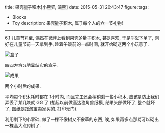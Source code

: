 title: 果壳量子积木[小熊猫, 浣熊]
date: 2015-05-31 20:43:47
figure:
tags:
- Blocks
- Toy
description: 果壳量子积木, 属于每个人的六一节礼物!
---


6.1 儿童节将至, 偶然在微博上看到果壳的量子积木, 甚是喜欢, 于是乎就下单了, 刚好在儿童节前一天拿到手, 趁着午饭前的一点时间, 就开始砌这两个小玩意了.

![盒子](http://7xirxu.com1.z0.glb.clouddn.com/2015/05/DSC00018-C.jpg)

四四方方又稍显结实的盒子.

![成果](http://7xirxu.com1.z0.glb.clouddn.com/2015/05/DSC00024-C.jpg)

两个小时后的成果.

平均每个积木耗时都在 1小时内, 而且完工还会稍稍剩一些小积木, 应该是防止我们弄丢了某几块就 GG 了 (想起以前做高达独角兽纸模, 结果头部做坏了, 整个就坏了, 图纸是跟淘宝卖家买的, 打印无门).

利用剩下的小零碎, 做了一棵不像树又不像草的东西, 唉, 如果再多点那就可以砌出一棵高大点的树了.